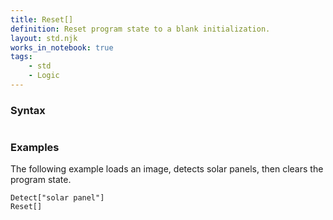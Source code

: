 ```yaml
---
title: Reset[]
definition: Reset program state to a blank initialization.
layout: std.njk
works_in_notebook: true
tags:
    - std
    - Logic
---
```


### Syntax

```Reset[]
```
### Examples

The following example loads an image, detects solar panels, then clears the program state.

```Load["./photo.jpg"]
Detect["solar panel"]
Reset[]
```